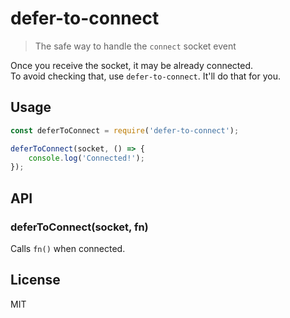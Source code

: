 # defer-to-connect

> The safe way to handle the `connect` socket event

Once you receive the socket, it may be already connected.<br>
To avoid checking that, use `defer-to-connect`. It'll do that for you.

## Usage

```js
const deferToConnect = require('defer-to-connect');

deferToConnect(socket, () => {
    console.log('Connected!');
});
```

## API

### deferToConnect(socket, fn)

Calls `fn()` when connected.

## License

MIT
